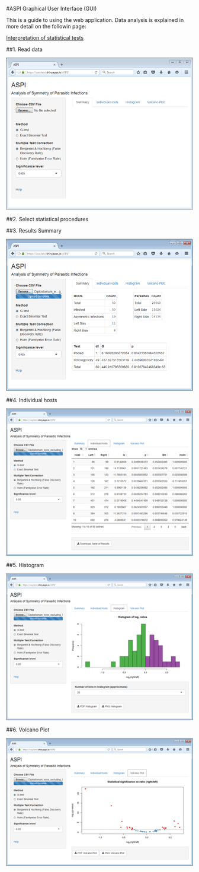 #ASPI Graphical User Interface (GUI)

This is a guide to using the web application. Data analysis is explained in more detail on the followin page:

[Interpretation of statistical tests](https://github.com/WaylandM/aspi/blob/master/doc/statistical_tests_interpretation.md)

##1. Read data

<img src="https://raw.githubusercontent.com/WaylandM/aspi/master/images/start.PNG" width="550" alt="Start screen">


##2. Select statistical procedures

##3. Results Summary

<img src="https://raw.githubusercontent.com/WaylandM/aspi/master/images/summary_tab.PNG" width="550" alt="Summary tab">


##4. Individual hosts

<img src="https://raw.githubusercontent.com/WaylandM/aspi/master/images/individual_hosts_tab.PNG" width="550" alt="Start screen">


##5. Histogram

<img src="https://raw.githubusercontent.com/WaylandM/aspi/master/images/histogram_tab.PNG" width="550" alt="Start screen">


##6. Volcano Plot

<img src="https://raw.githubusercontent.com/WaylandM/aspi/master/images/volcano_plot_tab.PNG" width="550" alt="Start screen">


